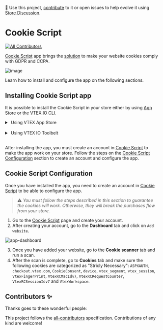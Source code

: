 📢 Use this project, [contribute](https://github.com/vtex-apps/cookie-script) to it or open issues to help evolve it using [Store Discussion](https://github.com/vtex-apps/store-discussion).

# Cookie Script

<!-- DOCS-IGNORE:start -->
<!-- ALL-CONTRIBUTORS-BADGE:START - Do not remove or modify this section -->
[![All Contributors](https://img.shields.io/badge/all_contributors-0-orange.svg?style=flat-square)](#contributors-)
<!-- ALL-CONTRIBUTORS-BADGE:END -->
<!-- DOCS-IGNORE:end -->

[Cookie Script](https://cookie-script.com/) app brings the [solution](https://apps.vtex.com/vtex-cookie-script/p) to make your website cookies comply with GDPR and CCPA.

![image](https://user-images.githubusercontent.com/284515/86488877-d35b0f80-bd38-11ea-95f9-7610985e19d5.png)

Learn how to install and configure the app on the following sections.


## Installing Cookie Script app

It is possible to install the Cookie Script in your store either by using [App Store](https://apps.vtex.com/vtex-cookie-script/p) or the [VTEX IO CLI](https://developers.vtex.com/vtex-developer-docs/docs/vtex-io-documentation-vtex-io-cli-installation-and-command-reference).

<details>
  <summary><span class="fa fa-apple">&nbsp;</span>Using VTEX App Store</summary>
  <br>
  
1. Access the **Apps** section in your account's admin page and look for the Cookie Script box;
2. Then, click on the **Install** button;
3. You'll see a warning message about needing to enter the necessary configurations. Scroll down and type in your **Cookie Script ID**.
4. Click on **Save**.
  
</details>
<br>

<details>
  <summary><span class="fa fa-apple">&nbsp;</span>Using VTEX IO Toolbelt</summary>
  <br>

1. In your terminal, [install](https://vtex.io/docs/recipes/development/installing-an-app/) the `vtex.cookie-script@0.x` app. 
3. To confirm that the app has now been installed, run in your terminal `vtex ls` and check the installed apps' list. 
4. Access the **Apps** section in your account's admin page and look for the Cookie Script box. Once you find it, click on it.
5. Fill in the **Cookie Script ID** field.
6. Click on **Save**.

 </details>
<br>

After installing the app, you must create an account in [Cookie Script](https://cookie-script.com/create-an-account.html) to make the app work on your store. Follow the steps on the [Cookie Script Configuration](#cookie-script-configuration) section to create an account and configure the app.

## Cookie Script Configuration
Once you have installed the app, you need to create an account in [Cookie Script](https://cookie-script.com/create-an-account.html) to be able to configure the app.

>⚠️ *You must follow the steps described in this section to guarantee the cookies will work. Otherwise, they will break the purchases flow from your store.*

1. Go to the [Cookie Script](https://cookie-script.com/create-an-account.html) page and create your account.
2. After creating your account, go to the **Dashboard** tab and click on `Add website`.

![app-dashboard](https://user-images.githubusercontent.com/67270558/133613562-3248fadc-e6a0-4859-8b05-5167085e4242.gif)

3. Once you have added your website, go to the **Cookie scanner** tab and run a scan. 
2. After the scan is complete, go to **Cookies** tab and make sure the following cookies are categorized as "Stricly Necessary": `ASPXAUTH`, `checkout.vtex.com`, `CookieConsent`, `device`, `vtex_segment`, `vtex_session`, `VtexFingerPrint`, `VtexRCMacIdv7`, `VtexRCRequestCounter`, `VtexRCSessionIdv7` and `VtexWorkspace`.


<!-- DOCS-IGNORE:start -->
## Contributors ✨

Thanks goes to these wonderful people:

<!-- ALL-CONTRIBUTORS-LIST:START - Do not remove or modify this section -->
<!-- prettier-ignore-start -->
<!-- markdownlint-disable -->
<!-- markdownlint-enable -->
<!-- prettier-ignore-end -->
<!-- ALL-CONTRIBUTORS-LIST:END -->

This project follows the [all-contributors](https://github.com/all-contributors/all-contributors) specification. Contributions of any kind are welcome!
<!-- DOCS-IGNORE:end -->
